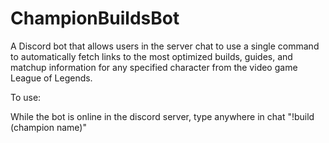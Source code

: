 # ChampionBuildsBot

A Discord bot that allows users in the server chat to use a single command to automatically fetch links to the most optimized builds, guides, and matchup information for any specified character from the video game League of Legends.

To use:

While the bot is online in the discord server, type anywhere in chat "!build (champion name)"
